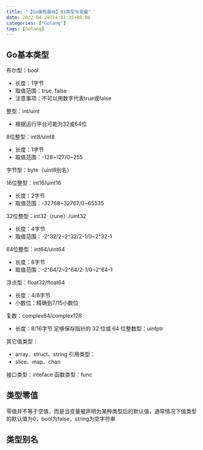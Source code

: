 ```yaml
---
title: "【Go编程基础】03类型与变量"
date: 2022-04-28T14:31:35+08:00
categories: ["Golang"]
tags: [Golang]
---
```

## Go基本类型
布尔型：bool
- 长度：1字节
- 取值范围：true, false
- 注意事项：不可以用数字代表true或false

整型：int/uint
- 根据运行平台可能为32或64位

8位整型：int8/uint8
- 长度：1字节
- 取值范围：-128~127/0~255

字节型：byte（uint8别名）

16位整型：int16/uint16
- 长度：2字节
- 取值范围：-32768~32767/0~65535

32位整型：int32（rune）/uint32
- 长度：4字节
- 取值范围：-2^32/2~2^32/2-1/0~2^32-1

64位整型：int64/uint64
- 长度：8字节
- 取值范围：-2^64/2~2^64/2-1/0~2^64-1

浮点型：float32/float64
- 长度：4/8字节
- 小数位：精确到7/15小数位

复数：complex64/complex128
- 长度：8/16字节
足够保存指针的 32 位或 64 位整数型：uintptr

其它值类型：
- array、struct、string
引用类型：
- slice、map、chan

接口类型：inteface
函数类型：func

## 类型零值
零值并不等于空值，而是当变量被声明为某种类型后的默认值，通常情况下值类型的默认值为0，bool为false，string为空字符串

## 类型别名
